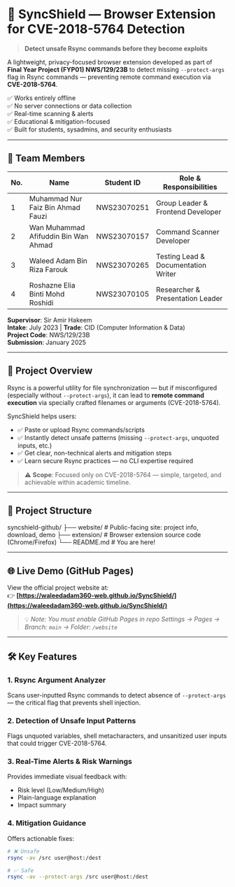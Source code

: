 # 🔐 SyncShield — Browser Extension for CVE-2018-5764 Detection

> **Detect unsafe Rsync commands before they become exploits**

A lightweight, privacy-focused browser extension developed as part of **Final Year Project (FYP01) NWS/129/23B** to detect missing `--protect-args` flag in Rsync commands — preventing remote command execution via **CVE-2018-5764**.

✅ Works entirely offline  
✅ No server connections or data collection  
✅ Real-time scanning & alerts  
✅ Educational & mitigation-focused  
✅ Built for students, sysadmins, and security enthusiasts

---

## 👥 Team Members

| No. | Name                                | Student ID    | Role & Responsibilities                          |
|-----|-------------------------------------|---------------|--------------------------------------------------|
| 1   | Muhammad Nur Faiz Bin Ahmad Fauzi   | NWS23070251   | Group Leader & Frontend Developer                |
| 2   | Wan Muhammad Afifuddin Bin Wan Ahmad| NWS23070157   | Command Scanner Developer                        |
| 3   | Waleed Adam Bin Riza Farouk         | NWS23070265   | Testing Lead & Documentation Writer              |
| 4   | Roshazne Elia Binti Mohd Roshidi    | NWS23070105   | Researcher & Presentation Leader                 |

**Supervisor**: Sir Amir Hakeem  
**Intake**: July 2023 | **Trade**: CID (Computer Information & Data)  
**Project Code**: NWS/129/23B  
**Submission**: January 2025

---

## 🎯 Project Overview

Rsync is a powerful utility for file synchronization — but if misconfigured (especially without `--protect-args`), it can lead to **remote command execution** via specially crafted filenames or arguments (CVE-2018-5764).

SyncShield helps users:
- ✅ Paste or upload Rsync commands/scripts
- ✅ Instantly detect unsafe patterns (missing `--protect-args`, unquoted inputs, etc.)
- ✅ Get clear, non-technical alerts and mitigation steps
- ✅ Learn secure Rsync practices — no CLI expertise required

> ⚠️ **Scope**: Focused only on CVE-2018-5764 — simple, targeted, and achievable within academic timeline.

---

## 🧩 Project Structure
syncshield-github/
├── website/ # Public-facing site: project info, download, demo
├── extension/ # Browser extension source code (Chrome/Firefox)
└── README.md # You are here!

---

## 🌐 Live Demo (GitHub Pages)

View the official project website at:  
👉 **[https://waleedadam360-web.github.io/SyncShield/](https://waleedadam360-web.github.io/SyncShield/)**

> 💡 *Note: You must enable GitHub Pages in repo Settings → Pages → Branch: `main` → Folder: `/website`*

---

## 🛠️ Key Features

### 1. Rsync Argument Analyzer
Scans user-inputted Rsync commands to detect absence of `--protect-args` — the critical flag that prevents shell injection.

### 2. Detection of Unsafe Input Patterns
Flags unquoted variables, shell metacharacters, and unsanitized user inputs that could trigger CVE-2018-5764.

### 3. Real-Time Alerts & Risk Warnings
Provides immediate visual feedback with:
- Risk level (Low/Medium/High)
- Plain-language explanation
- Impact summary

### 4. Mitigation Guidance
Offers actionable fixes:
```bash
# ❌ Unsafe
rsync -av /src user@host:/dest

# ✅ Safe
rsync -av --protect-args /src user@host:/dest